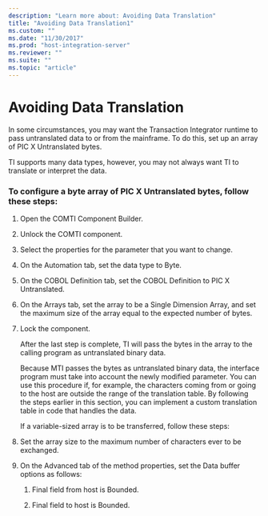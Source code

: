 ```yaml
---
description: "Learn more about: Avoiding Data Translation"
title: "Avoiding Data Translation1"
ms.custom: ""
ms.date: "11/30/2017"
ms.prod: "host-integration-server"
ms.reviewer: ""
ms.suite: ""
ms.topic: "article"
---
```

# Avoiding Data Translation
In some circumstances, you may want the Transaction Integrator runtime to pass untranslated data to or from the mainframe. To do this, set up an array of PIC X Untranslated bytes.  
  
 TI supports many data types, however, you may not always want TI to translate or interpret the data.  
  
### To configure a byte array of PIC X Untranslated bytes, follow these steps:  
  
1. Open the COMTI Component Builder.  
  
2. Unlock the COMTI component.  
  
3. Select the properties for the parameter that you want to change.  
  
4. On the Automation tab, set the data type to Byte.  
  
5. On the COBOL Definition tab, set the COBOL Definition to PIC X Untranslated.  
  
6. On the Arrays tab, set the array to be a Single Dimension Array, and set the maximum size of the array equal to the expected number of bytes.  
  
7. Lock the component.  
  
   After the last step is complete, TI will pass the bytes in the array to the calling program as untranslated binary data.  
  
   Because MTI passes the bytes as untranslated binary data, the interface program must take into account the newly modified parameter.  You can use this procedure if, for example, the characters coming from or going to the host are outside the range of the translation table. By following the steps earlier in this section, you can implement a custom translation table in code that handles the data.  
  
   If a variable-sized array is to be transferred, follow these steps:  
  
8. Set the array size to the maximum number of characters ever to be exchanged.  
  
9. On the Advanced tab of the method properties, set the Data buffer options as follows:  
  
   1.  Final field from host is Bounded.  
  
   2.  Final field to host is Bounded.
